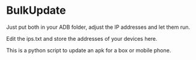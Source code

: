 # BulkUpdate

Just put both in your ADB folder, adjust the IP addresses and let them run.

Edit the ips.txt and store the addresses of your devices here.

This is a python script to update an apk for a box or mobile phone.
